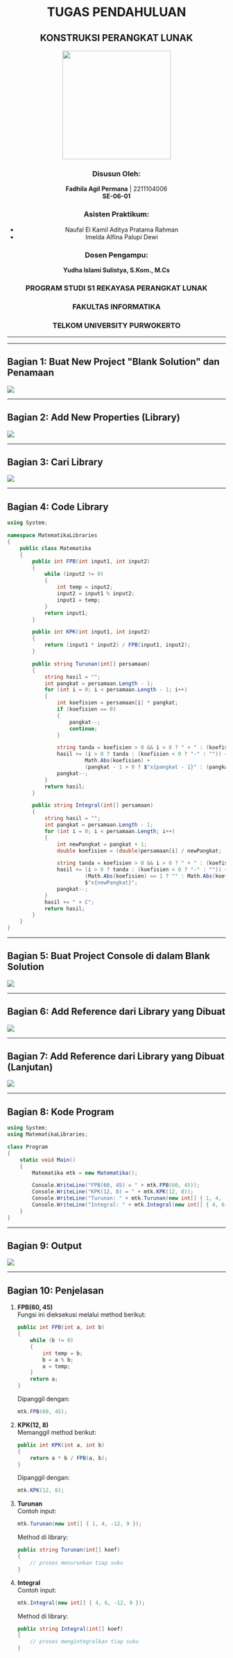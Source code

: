 
<div align="center">

# TUGAS PENDAHULUAN  
## KONSTRUKSI PERANGKAT LUNAK  

<img src="https://lac.telkomuniversity.ac.id/wp-content/uploads/2021/01/cropped-1200px-Telkom_University_Logo.svg-270x270.png" width="250px">

### Disusun Oleh:  
**Fadhila Agil Permana** | 2211104006  
**SE-06-01**  

### Asisten Praktikum:  
- Naufal El Kamil Aditya Pratama Rahman  
- Imelda Alfina Palupi Dewi  

### Dosen Pengampu:  
**Yudha Islami Sulistya, S.Kom., M.Cs**  

### PROGRAM STUDI S1 REKAYASA PERANGKAT LUNAK  
### FAKULTAS INFORMATIKA  
### TELKOM UNIVERSITY PURWOKERTO  

<hr>

</div>

---

## Bagian 1: Buat New Project "Blank Solution" dan Penamaan  
<img src="RES_IMG/jurnal/1.png">

---

## Bagian 2: Add New Properties (Library)  
<img src="RES_IMG/jurnal/2.png">

---

## Bagian 3: Cari Library  
<img src="RES_IMG/jurnal/2_1.png">

---

## Bagian 4: Code Library  

```csharp
using System;

namespace MatematikaLibraries
{
    public class Matematika
    {
        public int FPB(int input1, int input2)
        {
            while (input2 != 0)
            {
                int temp = input2;
                input2 = input1 % input2;
                input1 = temp;
            }
            return input1;
        }

        public int KPK(int input1, int input2)
        {
            return (input1 * input2) / FPB(input1, input2);
        }

        public string Turunan(int[] persamaan)
        {
            string hasil = "";
            int pangkat = persamaan.Length - 1;
            for (int i = 0; i < persamaan.Length - 1; i++)
            {
                int koefisien = persamaan[i] * pangkat;
                if (koefisien == 0)
                {
                    pangkat--;
                    continue;
                }

                string tanda = koefisien > 0 && i > 0 ? " + " : (koefisien < 0 ? " - " : "");
                hasil += (i > 0 ? tanda : (koefisien < 0 ? "-" : "")) +
                         Math.Abs(koefisien) +
                         (pangkat - 1 > 0 ? $"x{pangkat - 1}" : (pangkat - 1 == 0 ? "x" : ""));
                pangkat--;
            }
            return hasil;
        }

        public string Integral(int[] persamaan)
        {
            string hasil = "";
            int pangkat = persamaan.Length - 1;
            for (int i = 0; i < persamaan.Length; i++)
            {
                int newPangkat = pangkat + 1;
                double koefisien = (double)persamaan[i] / newPangkat;

                string tanda = koefisien > 0 && i > 0 ? " + " : (koefisien < 0 ? " - " : "");
                hasil += (i > 0 ? tanda : (koefisien < 0 ? "-" : "")) +
                         (Math.Abs(koefisien) == 1 ? "" : Math.Abs(koefisien).ToString("0.#")) +
                         $"x{newPangkat}";
                pangkat--;
            }
            hasil += " + C";
            return hasil;
        }
    }
}
```

---

## Bagian 5: Buat Project Console di dalam Blank Solution  
<img src="RES_IMG/jurnal/3.png">

---

## Bagian 6: Add Reference dari Library yang Dibuat  
<img src="RES_IMG/jurnal/4.png">

---

## Bagian 7: Add Reference dari Library yang Dibuat (Lanjutan)  
<img src="RES_IMG/jurnal/4_1.png">

---

## Bagian 8: Kode Program  

```csharp
using System;
using MatematikaLibraries;

class Program
{
    static void Main()
    {
        Matematika mtk = new Matematika();

        Console.WriteLine("FPB(60, 45) = " + mtk.FPB(60, 45));
        Console.WriteLine("KPK(12, 8) = " + mtk.KPK(12, 8));
        Console.WriteLine("Turunan: " + mtk.Turunan(new int[] { 1, 4, -12, 9 }));
        Console.WriteLine("Integral: " + mtk.Integral(new int[] { 4, 6, -12, 9 }));
    }
}
```

---

## Bagian 9: Output  
<img src="RES_IMG/jurnal/5.png">

---

## Bagian 10: Penjelasan  

1. **FPB(60, 45)**  
   Fungsi ini dieksekusi melalui method berikut:  

   ```csharp
   public int FPB(int a, int b)
   {
       while (b != 0)
       {
           int temp = b;
           b = a % b;
           a = temp;
       }
       return a;
   }
   ```

   Dipanggil dengan:  
   ```csharp
   mtk.FPB(60, 45);
   ```

2. **KPK(12, 8)**  
   Memanggil method berikut:  

   ```csharp
   public int KPK(int a, int b)
   {
       return a * b / FPB(a, b);
   }
   ```

   Dipanggil dengan:  
   ```csharp
   mtk.KPK(12, 8);
   ```

3. **Turunan**  
   Contoh input:  
   ```csharp
   mtk.Turunan(new int[] { 1, 4, -12, 9 });
   ```

   Method di library:  
   ```csharp
   public string Turunan(int[] koef)
   {
       // proses menurunkan tiap suku
   }
   ```

4. **Integral**  
   Contoh input:  
   ```csharp
   mtk.Integral(new int[] { 4, 6, -12, 9 });
   ```

   Method di library:  
   ```csharp
   public string Integral(int[] koef)
   {
       // proses mengintegralkan tiap suku
   }
   ```


